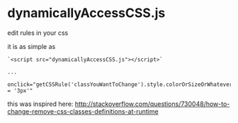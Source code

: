 # dynamicallyAccessCSS.js
edit rules in your css

it is as simple as

    `<script src="dynamicallyAccessCSS.js"></script>`
    
    ...
    
    onclick="getCSSRule('classYouWantToChange').style.colorOrSizeOrWhatever = '3px'"
    
    
this was inspired here:
http://stackoverflow.com/questions/730048/how-to-change-remove-css-classes-definitions-at-runtime
